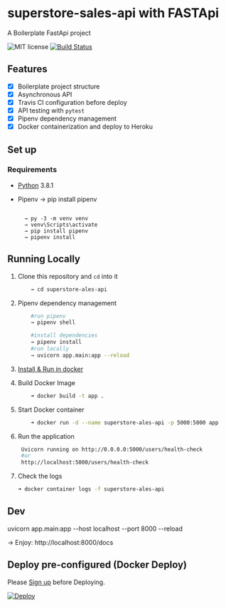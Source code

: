 # superstore-sales-api with FASTApi

A Boilerplate FastApi project

![MIT license](https://img.shields.io/badge/License-MIT-blue.svg) [![Build Status](https://api.travis-ci.com/ari-hacks/fastapi-boilerplate.svg?branch=master)](https://travis-ci.com/ari-hacks/fastapi-skeleton)


## Features 
- [x] Boilerplate project structure  
- [x] Asynchronous API 
- [x] Travis CI configuration before deploy 
- [x] API testing with `pytest` 
- [x] Pipenv dependency management 
- [x] Docker containerization and deploy to Heroku   

## Set up

### Requirements

- [Python](https://www.python.org/) 3.8.1
- Pipenv
        → pip install pipenv

  ```` Setup in Windown

    → py -3 -m venv venv
    → venv\Scripts\activate
    → pip install pipenv
    → pipenv install

  ````

## Running Locally 

1. Clone this repository and `cd` into it

    ```bash
        → cd superstore-ales-api
    ```


2. Pipenv dependency management 
    ```bash
        #run pipenv 
        → pipenv shell
    ```
    ```bash
        #install dependencies  
        → pipenv install
        #run locally
        → uvicorn app.main:app --reload 
    ```

3. [Install & Run in docker](https://hub.docker.com/) 
4. Build Docker Image 
    ```bash
        ➜ docker build -t app .
    ```
5. Start Docker container 
    ```bash
        ➜ docker run -d --name superstore-ales-api -p 5000:5000 app
    ```
6. Run the application
   ```bash 
    Uvicorn running on http://0.0.0.0:5000/users/health-check 
    #or 
    http://localhost:5000/users/health-check
   ```
7. Check the logs 
   ```bash 
   ➜ docker container logs -f superstore-ales-api
   ```
## Dev
uvicorn app.main:app --host localhost --port 8000 --reload

-> Enjoy: http://localhost:8000/docs
## Deploy pre-configured (Docker Deploy)

Please [Sign up](https://www.heroku.com/)  before Deploying. 

 [![Deploy](https://www.herokucdn.com/deploy/button.svg)](https://heroku.com/deploy)                                               
